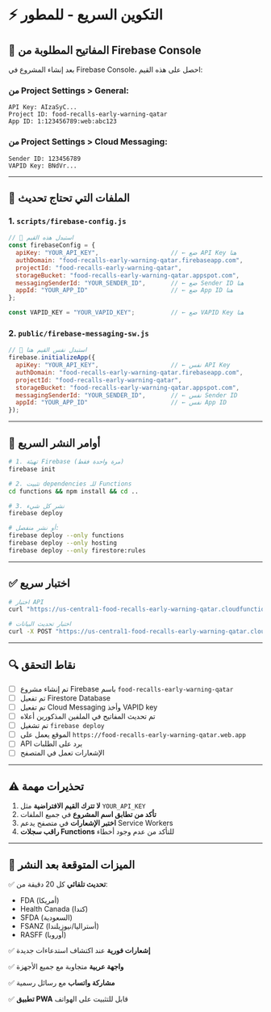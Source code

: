 # ⚡ التكوين السريع - للمطور

## 🔑 المفاتيح المطلوبة من Firebase Console

بعد إنشاء المشروع في Firebase Console، احصل على هذه القيم:

### من Project Settings > General:
```
API Key: AIzaSyC...
Project ID: food-recalls-early-warning-qatar
App ID: 1:123456789:web:abc123
```

### من Project Settings > Cloud Messaging:
```
Sender ID: 123456789
VAPID Key: BNdVr...
```

---

## 📝 الملفات التي تحتاج تحديث

### 1. `scripts/firebase-config.js`

```javascript
// 🔴 استبدل هذه القيم
const firebaseConfig = {
  apiKey: "YOUR_API_KEY",                    // ← ضع API Key هنا
  authDomain: "food-recalls-early-warning-qatar.firebaseapp.com",
  projectId: "food-recalls-early-warning-qatar",
  storageBucket: "food-recalls-early-warning-qatar.appspot.com",
  messagingSenderId: "YOUR_SENDER_ID",       // ← ضع Sender ID هنا
  appId: "YOUR_APP_ID"                       // ← ضع App ID هنا
};

const VAPID_KEY = "YOUR_VAPID_KEY";          // ← ضع VAPID Key هنا
```

### 2. `public/firebase-messaging-sw.js`

```javascript
// 🔴 استبدل نفس القيم هنا
firebase.initializeApp({
  apiKey: "YOUR_API_KEY",                    // ← نفس API Key
  authDomain: "food-recalls-early-warning-qatar.firebaseapp.com",
  projectId: "food-recalls-early-warning-qatar",
  storageBucket: "food-recalls-early-warning-qatar.appspot.com",
  messagingSenderId: "YOUR_SENDER_ID",       // ← نفس Sender ID
  appId: "YOUR_APP_ID"                       // ← نفس App ID
});
```

---

## 🚀 أوامر النشر السريع

```bash
# 1. تهيئة Firebase (مرة واحدة فقط)
firebase init

# 2. تثبيت dependencies للـ Functions
cd functions && npm install && cd ..

# 3. نشر كل شيء
firebase deploy

# أو نشر منفصل:
firebase deploy --only functions
firebase deploy --only hosting
firebase deploy --only firestore:rules
```

---

## ✅ اختبار سريع

```bash
# اختبار API
curl "https://us-central1-food-recalls-early-warning-qatar.cloudfunctions.net/recalls"

# اختبار تحديث البيانات
curl -X POST "https://us-central1-food-recalls-early-warning-qatar.cloudfunctions.net/recalls"
```

---

## 🔍 نقاط التحقق

- [ ] تم إنشاء مشروع Firebase باسم `food-recalls-early-warning-qatar`
- [ ] تم تفعيل Firestore Database
- [ ] تم تفعيل Cloud Messaging وأخذ VAPID key
- [ ] تم تحديث المفاتيح في الملفين المذكورين أعلاه
- [ ] تم تشغيل `firebase deploy`
- [ ] الموقع يعمل على `https://food-recalls-early-warning-qatar.web.app`
- [ ] API يرد على الطلبات
- [ ] الإشعارات تعمل في المتصفح

---

## ⚠️ تحذيرات مهمة

1. **لا تترك القيم الافتراضية** مثل `YOUR_API_KEY`
2. **تأكد من تطابق اسم المشروع** في جميع الملفات
3. **اختبر الإشعارات** في متصفح يدعم Service Workers
4. **راقب سجلات Functions** للتأكد من عدم وجود أخطاء

---

## 📱 الميزات المتوقعة بعد النشر

✅ **تحديث تلقائي** كل 20 دقيقة من:
- FDA (أمريكا)
- Health Canada (كندا)  
- SFDA (السعودية)
- FSANZ (أستراليا/نيوزيلندا)
- RASFF (أوروبا)

✅ **إشعارات فورية** عند اكتشاف استدعاءات جديدة

✅ **واجهة عربية** متجاوبة مع جميع الأجهزة

✅ **مشاركة واتساب** مع رسائل رسمية

✅ **تطبيق PWA** قابل للتثبيت على الهواتف
